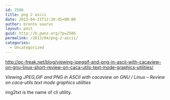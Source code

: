 ```yaml
---
id: 2586
title: png 2 ascii
date: 2013-04-21T12:20:45+00:00
author: bronto saurus
layout: post
guid: http://b.pwnz.org/?p=2586
permalink: /2013/04/png-2-ascii/
categories:
  - Uncategorized
---
```

<http://pc-freak.net/blog/viewing-jpeggif-and-png-in-ascii-with-cacaview-on-gnu-linux-short-review-on-caca-utils-text-mode-graphics-utilities/>

_Viewing JPEG,GIF and PNG in ASCII with cacaview on GNU / Linux – Review on caca-utils text mode graphics utilities_

img2txt is the name of cli utility.